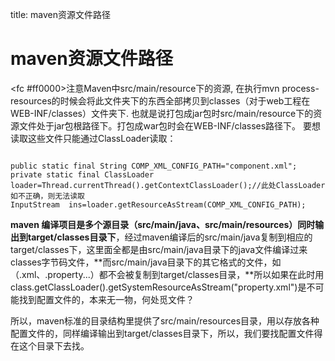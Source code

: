 title: maven资源文件路径 

#  maven资源文件路径 
<fc #ff0000>注意Maven中src/main/resource下的资源,
在执行mvn process-resources的时候会将此文件夹下的东西全部拷贝到classes（对于web工程在WEB-INF/classes）文件夹下.
也就是说打包成jar包时src/main/resource下的资源文件处于jar包根路径下。打包成war包时会在WEB-INF/classes路径下。</fc>
要想读取这些文件只能通过ClassLoader读取：
```

public static final String COMP_XML_CONFIG_PATH="component.xml";
private static final ClassLoader loader=Thread.currentThread().getContextClassLoader();//此处ClassLoader如不正确，则无法读取
InputStream  ins=loader.getResourceAsStream(COMP_XML_CONFIG_PATH);

```
**maven 编译项目是多个源目录（src/main/java、src/main/resources）同时输出到target/classes目录下**，经过maven编译后的src/main/java复制到相应的target/classes下，这里面全都是由src/main/java目录下的java文件编译过来classes字节码文件，**而src/main/java目录下的其它格式的文件，如（.xml、.property...）都不会被复制到target/classes目录，**所以如果在此时用class.getClassLoader().getSystemResourceAsStream("property.xml")是不可能找到配置文件的，本来无一物，何处觅文件？

所以，maven标准的目录结构里提供了src/main/resources目录，用以存放各种配置文件的，同样编译输出到target/classes目录下，所以，我们要找配置文件得在这个目录下去找。

